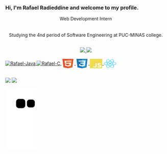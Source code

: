 ### Hi, I'm Rafael Radieddine and welcome to my profile. 
<center> Web Development Intern </center>
</br>
</br>
<center> Studying the 4nd period of Software Engineering at PUC-MINAS college. </center>

##

<div align="center">
  <a href="https://github.com/rfradieddine">
  <img height="180em" src="https://github-readme-stats.vercel.app/api?username=rfradieddine&show_icons=true&theme=dark&include_all_commits=true&count_private=true"/>
  <img height="180em" src="https://github-readme-stats.vercel.app/api/top-langs/?username=rfradieddine&layout=compact&langs_count=7&theme=dark"/>
</div>
 
<div style="display: inline_block"><br>
  <img align="center" alt="Rafael-Java" height="30" width="40" src="https://cdn.jsdelivr.net/gh/devicons/devicon/icons/java/java-original.svg">
  <img align="center" alt="Rafael-C" height="30" width="40" src="https://cdn.jsdelivr.net/gh/devicons/devicon/icons/c/c-original.svg">
  <img align="center" alt="Rafael-HTML" height="30" width="40" src="https://raw.githubusercontent.com/devicons/devicon/master/icons/html5/html5-original.svg">
  <img align="center" alt="Rafael-CSS" height="30" width="40" src="https://raw.githubusercontent.com/devicons/devicon/master/icons/css3/css3-original.svg">
  <img align="center" alt="Rafael-Js" height="30" width="40" src="https://raw.githubusercontent.com/devicons/devicon/master/icons/javascript/javascript-plain.svg">
  <img align="center" alt="Rafael-React" height="30" width="40" src="https://raw.githubusercontent.com/devicons/devicon/master/icons/react/react-original.svg">

  
  
  ##
  
  <div> 
 
  <a href = "mailto:rafaelradieddine@gmail.com"><img src="https://img.shields.io/badge/-Gmail-%23333?style=for-the-badge&logo=gmail&logoColor=white" target="_blank"></a>
  <a href="https://www.linkedin.com/in/rafaelradieddine/" target="_blank"><img src="https://img.shields.io/badge/-LinkedIn-%230077B5?style=for-the-badge&logo=linkedin&logoColor=white" target="_blank"></a> 
 
![Snake animation](https://github.com/rfradieddine/rfradieddine/blob/output/github-contribution-grid-snake.svg)
    
</div>
